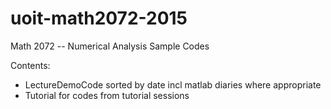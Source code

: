 # uoit-math2072-2015
Math 2072 -- Numerical Analysis Sample Codes

Contents:

 - LectureDemoCode sorted by date incl matlab diaries where appropriate
 - Tutorial for codes from tutorial sessions
 